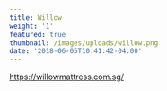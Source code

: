 ```yaml
---
title: Willow
weight: '1'
featured: true
thumbnail: /images/uploads/willow.png
date: '2018-06-05T10:41:42-04:00'
---
```

https://willowmattress.com.sg/
